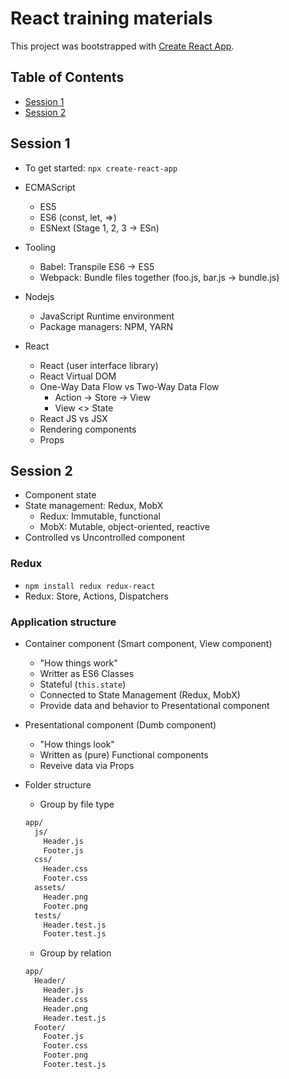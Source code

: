 # React training materials

This project was bootstrapped with [Create React App](https://github.com/facebookincubator/create-react-app).

## Table of Contents

* [Session 1](#session-1)
* [Session 2](#session-2)

## Session 1

* To get started: `npx create-react-app`
* ECMAScript
  * ES5
  * ES6 (const, let, =>)
  * ESNext (Stage 1, 2, 3 -> ESn)
* Tooling
  * Babel: Transpile ES6 -> ES5
  * Webpack: Bundle files together (foo.js, bar.js -> bundle.js)
* Nodejs
  * JavaScript Runtime environment
  * Package managers: NPM, YARN

* React
  * React (user interface library)
  * React Virtual DOM
  * One-Way Data Flow vs Two-Way Data Flow
    * Action -> Store -> View
    * View <> State
  * React JS vs JSX
  * Rendering components
  * Props

## Session 2

* Component state
* State management: Redux, MobX
  * Redux: Immutable, functional
  * MobX: Mutable, object-oriented, reactive
* Controlled vs Uncontrolled component

### Redux

* `npm install redux redux-react`
* Redux: Store, Actions, Dispatchers

### Application structure

* Container component (Smart component, View component)
  * "How things work"
  * Writter as ES6 Classes
  * Stateful (`this.state`)
  * Connected to State Management (Redux, MobX)
  * Provide data and behavior to Presentational component
* Presentational component (Dumb component)
  * "How things look"
  * Written as (pure) Functional components
  * Reveive data via Props

* Folder structure

  * Group by file type

  ```sh
  app/
    js/
      Header.js
      Footer.js
    css/
      Header.css
      Footer.css
    assets/
      Header.png
      Footer.png
    tests/
      Header.test.js
      Footer.test.js
  ```

  * Group by relation

  ```sh
  app/
    Header/
      Header.js
      Header.css
      Header.png
      Header.test.js
    Footer/
      Footer.js
      Footer.css
      Footer.png
      Footer.test.js
  ```
